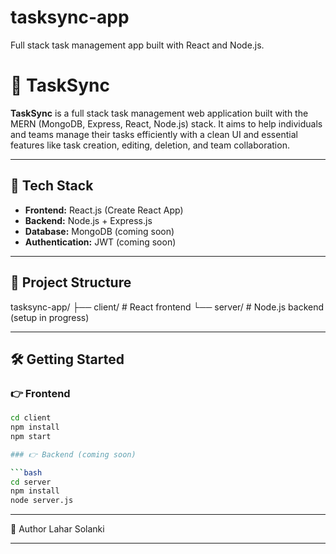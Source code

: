 # tasksync-app
Full stack task management app built with React and Node.js.

# 🧩 TaskSync

**TaskSync** is a full stack task management web application built with the MERN (MongoDB, Express, React, Node.js) stack. It aims to help individuals and teams manage their tasks efficiently with a clean UI and essential features like task creation, editing, deletion, and team collaboration.

---

## 🚀 Tech Stack

- **Frontend:** React.js (Create React App)
- **Backend:** Node.js + Express.js
- **Database:** MongoDB (coming soon)
- **Authentication:** JWT (coming soon)

---

## 📂 Project Structure

tasksync-app/
├── client/ # React frontend
└── server/ # Node.js backend (setup in progress)

---
## 🛠️ Getting Started

### 👉 Frontend

```bash
cd client
npm install
npm start

### 👉 Backend (coming soon)

```bash
cd server
npm install
node server.js
```

---

👤 Author
Lahar Solanki

---